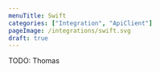 ```yaml
---
menuTitle: Swift
categories: ["Integration", "ApiClient"]
pageImage: /integrations/swift.svg
draft: true
---
```


TODO: Thomas
